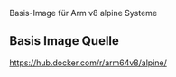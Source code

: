 Basis-Image für Arm v8 alpine Systeme
## Basis Image Quelle
https://hub.docker.com/r/arm64v8/alpine/

